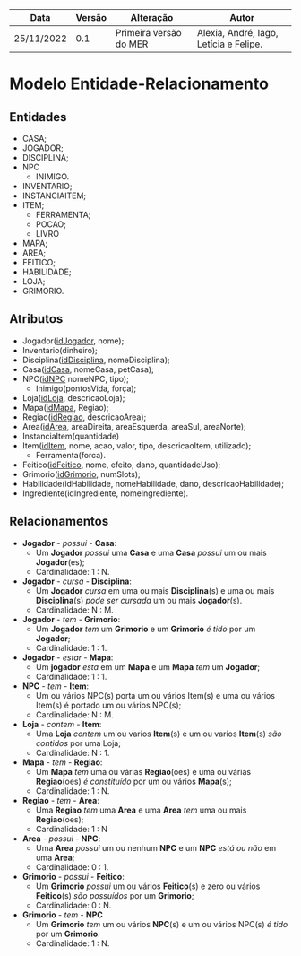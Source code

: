 |Data|Versão|Alteração|Autor| 
|----|------|---------|-----|
|25/11/2022|0.1|Primeira versão do MER |Alexia, André, Iago, Letícia e Felipe.|

# Modelo Entidade-Relacionamento

## Entidades
* CASA;
* JOGADOR;
* DISCIPLINA;
* NPC
    * INIMIGO.
* INVENTARIO;
* INSTANCIAITEM;
* ITEM;
    * FERRAMENTA;
    * POCAO;
    * LIVRO
* MAPA;
* AREA;
* FEITICO;
* HABILIDADE;
* LOJA;
* GRIMORIO.

## Atributos
* Jogador(<ins>idJogador</ins>, nome);
* Inventario(dinheiro); 
* Disciplina(<ins>idDisciplina</ins>, nomeDisciplina);
* Casa(<ins>idCasa</ins>, nomeCasa, petCasa);
* NPC(<ins>idNPC</ins> nomeNPC, tipo);
    * Inimigo(pontosVida, força);
* Loja(<ins>idLoja</ins>, descricaoLoja);
* Mapa(<ins>idMapa</ins>, Regiao);
* Regiao(<ins>idRegiao</ins>, descricaoArea); 
* Area(<ins>idArea</ins>, areaDireita, areaEsquerda, areaSul, areaNorte); 
* InstanciaItem(quantidade) 
* Item(<ins>idItem</ins>, nome, acao, valor, tipo, descricaoItem, utilizado); 
    * Ferramenta(forca).
* Feitico(<ins>idFeitico</ins>, nome, efeito, dano, quantidadeUso); 
* Grimorio(<ins>idGrimorio</ins>, numSlots);
* Habilidade(idHabilidade, nomeHabilidade, dano, descricaoHabilidade);
* Ingrediente(idIngrediente, nomeIngrediente).

## Relacionamentos
* **Jogador** -  *possui* -  **Casa**:
    * Um **Jogador** *possui* uma **Casa** e uma **Casa** *possui* um ou mais **Jogador**(es); 
    * Cardinalidade: 1 : N.
* **Jogador** -  *cursa* -  **Disciplina**:
    * Um **Jogador** *cursa* em uma ou mais **Disciplina**(s) e uma ou mais **Disciplina**(s) *pode ser cursada* um ou mais **Jogador**(s). 
    * Cardinalidade: N : M.
* **Jogador** - *tem* - **Grimorio**:
    * Um **Jogador** *tem* um **Grimorio** e um **Grimorio** *é tido* por um **Jogador**;
    * Cardinalidade: 1 : 1.
* **Jogador** - *estar* - **Mapa**:
    * Um **jogador** *esta* em um **Mapa** e um **Mapa** *tem* um **Jogador**;
    * Cardinalidade: 1 : 1.
* **NPC** - *tem* - **Item**:
    * Um ou vários NPC(s) porta um ou vários Item(s) e uma ou vários Item(s) é portado um ou vários NPC(s);
    * Cardinalidade: N : M.
* **Loja** - *contem* - **Item**:
    *    Uma **Loja** *contem* um ou varios **Item**(s) e um ou varios **Item**(s) *são contidos* por uma Loja;
    * Cardinalidade: N : 1.
* **Mapa** - *tem* - **Regiao**:
    * Um **Mapa** *tem* uma ou várias **Regiao**(oes) e uma ou várias **Regiao**(oes) *é constituído* por um ou vários **Mapa**(s);
    * Cardinalidade: 1 : N.
* **Regiao** - *tem* - **Area**:
    * Uma **Regiao** *tem* uma **Area** e uma **Area** *tem* uma ou mais **Regiao**(oes);
    * Cardinalidade: 1 : N
* **Area** - *possui* - **NPC**:
    * Uma **Area** *possui* um ou nenhum **NPC** e um **NPC** *está ou não* em uma **Area**;
    * Cardinalidade: 0 : 1.
* **Grimorio** - *possui* - **Feitico**:
    * Um **Grimorio** *possui* um ou vários **Feitico**(s) e zero ou vários **Feitico**(s) *são possuídos* por um **Grimorio**;
    * Cardinalidade: 0 : N.
* **Grimorio** - *tem* - **NPC**
    * Um **Grimorio** *tem* um ou vários **NPC**(s) e um ou vários NPC(s) *é tido* por um **Grimorio**.
    * Cardinalidade: 1 : N.



